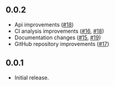 ## 0.0.2

* Api improvements ([#18](https://github.com/xmartlabs/stock/pull/18))
* CI analysis improvements ([#16](https://github.com/xmartlabs/stock/pull/16), [#18](https://github.com/xmartlabs/stock/pull/18))
* Documentation changes ([#15](https://github.com/xmartlabs/stock/pull/15), [#19](https://github.com/xmartlabs/stock/pull/19))
* GitHub repository improvements ([#17](https://github.com/xmartlabs/stock/pull/17))

## 0.0.1

* Initial release.
